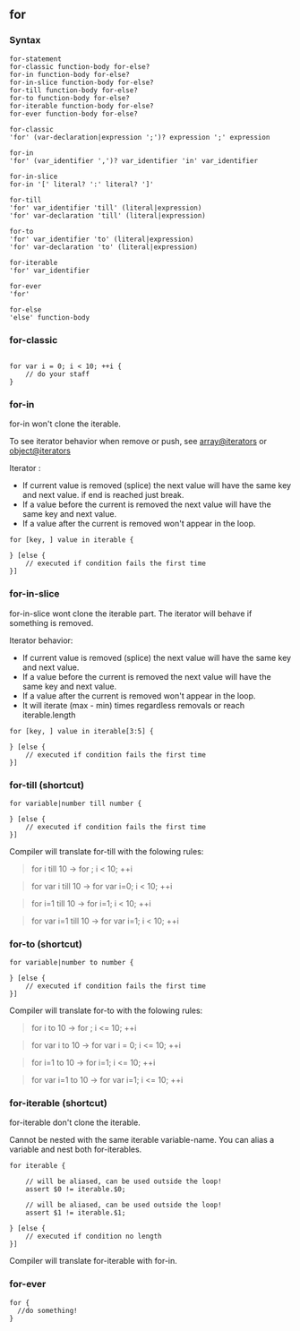 ## for

### Syntax

```syntax
for-statement
for-classic function-body for-else?
for-in function-body for-else?
for-in-slice function-body for-else?
for-till function-body for-else?
for-to function-body for-else?
for-iterable function-body for-else?
for-ever function-body for-else?

for-classic
'for' (var-declaration|expression ';')? expression ';' expression

for-in
'for' (var_identifier ',')? var_identifier 'in' var_identifier

for-in-slice
for-in '[' literal? ':' literal? ']'

for-till
'for' var_identifier 'till' (literal|expression)
'for' var-declaration 'till' (literal|expression)

for-to
'for' var_identifier 'to' (literal|expression)
'for' var-declaration 'to' (literal|expression)

for-iterable
'for' var_identifier

for-ever
'for'

for-else
'else' function-body

```

### for-classic


```plee

for var i = 0; i < 10; ++i {
    // do your staff
}

```

### for-in

for-in won't clone the iterable.

To see iterator behavior when remove or push,
see [array@iterators](#array-iterators) or
[object@iterators](#object-iterators)

Iterator :

* If current value is removed (splice) the next value will have the same key and next value. if end is reached just break.
* If a value before the current is removed the next value will have the same key and next value.
* If a value after the current is removed won't appear in the loop.

```plee
for [key, ] value in iterable {

} [else {
    // executed if condition fails the first time
}]
```


### for-in-slice

for-in-slice wont clone the iterable part. The iterator will behave if something is removed.

Iterator behavior:

* If current value is removed (splice) the next value will have the same key and next value.
* If a value before the current is removed the next value will have the same key and next value.
* If a value after the current is removed won't appear in the loop.
* It will iterate (max - min) times regardless removals or reach iterable.length

```plee
for [key, ] value in iterable[3:5] {

} [else {
    // executed if condition fails the first time
}]
```


### for-till (shortcut)

```plee
for variable|number till number {

} [else {
    // executed if condition fails the first time
}]
```

Compiler will translate for-till with the folowing rules:
> for i till 10 -> for ; i < 10; ++i

> for var i till 10 -> for var i=0; i < 10; ++i

> for i=1 till 10 -> for i=1; i < 10; ++i

> for var i=1 till 10 -> for var i=1; i < 10; ++i


### for-to  (shortcut)

```plee
for variable|number to number {

} [else {
    // executed if condition fails the first time
}]
```

Compiler will translate for-to with the folowing rules:
> for i to 10 -> for ; i <= 10; ++i

> for var i to 10 -> for var i = 0; i <= 10; ++i

> for i=1 to 10 -> for i=1; i <= 10; ++i

> for var i=1 to 10 -> for var i=1; i <= 10; ++i


### for-iterable (shortcut)

for-iterable don't clone the iterable.

Cannot be nested with the same iterable variable-name. You can alias a variable and nest both for-iterables.

```plee
for iterable {

    // will be aliased, can be used outside the loop!
    assert $0 != iterable.$0;

    // will be aliased, can be used outside the loop!
    assert $1 != iterable.$1;

} [else {
    // executed if condition no length
}]
```

Compiler will translate for-iterable with for-in.


### for-ever
```plee
for {
  //do something!
}
```
